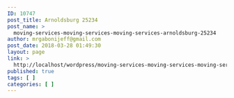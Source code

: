 ```yaml
---
ID: 10747
post_title: Arnoldsburg 25234
post_name: >
  moving-services-moving-services-moving-services-arnoldsburg-25234
author: mrgabonijeff@gmail.com
post_date: 2018-03-28 01:49:30
layout: page
link: >
  http://localhost/wordpress/moving-services-moving-services-moving-services-arnoldsburg-25234/
published: true
tags: [ ]
categories: [ ]
---
```

